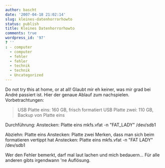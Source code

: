 ```yaml
---
author: bascht
date: '2007-04-18 21:02:14'
slug: kleines-datenhorrorhowto
status: publish
title: Kleines Datenhorrorhowto
comments: true
wordpress_id: '97'
? ''
: - computer
  - computer
  - fehler
  - fehler
  - technik
  - technik
  - Uncategorized
---
```


Do not try this at home, or at all! Glaubt mir eh keiner, was mir
grad bei André passiert ist. Hier der genaue Ablauf zum
nachspielen. Vorbetrachtungen:
> USB Platte eins: 160 GB, frisch formatiert USB Platte zwei: 110 GB,
> Backup von Platte eins

Durchführung: Anstecken: Platte eins
    mkfs.vfat -n "FAT_LADY" /dev/sdb1

Abziehn: Platte eins Anstecken: Platte zwei Merken, dass man sich
beim formatieren vertippt hat Anstecken: Platte eins
    mkfs.vfat -n "FAT LADY" /dev/sdb1

Wer den Fehler bemerkt, darf mal laut lachen und mich bedauern...
Für alle anderen gibts irgendwann 'ne Auflösung.


